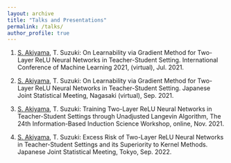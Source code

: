 ```yaml
---
layout: archive
title: "Talks and Presentations"
permalink: /talks/
author_profile: true
---
```


1. <ins>S. Akiyama</ins>, T. Suzuki: On Learnability via Gradient Method for Two-Layer ReLU Neural Networks in Teacher-Student Setting. International Conference of Machine Learning 2021, (virtual), Jul. 2021.

2. <ins>S. Akiyama</ins>, T. Suzuki: On Learnability via Gradient Method for Two-Layer ReLU Neural Networks in Teacher-Student Setting. Japanese Joint Statistical Meeting, Nagasaki (virtual), Sep. 2021.

3. <ins>S. Akiyama</ins>, T. Suzuki: Training Two-Layer ReLU Neural Networks in Teacher-Student Settings through Unadjusted Langevin Algorithm, The 24th Information-Based Induction Science Workshop, online, Nov. 2021.

2. <ins>S. Akiyama</ins>, T. Suzuki: Excess Risk of Two-Layer ReLU Neural Networks in Teacher-Student Settings and its Superiority to Kernel Methods. Japanese Joint Statistical Meeting, Tokyo, Sep. 2022.
